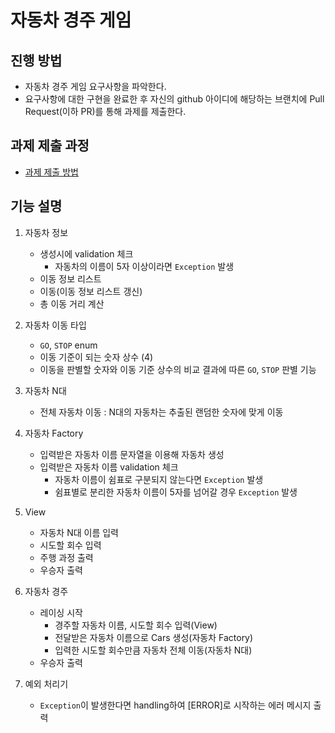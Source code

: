 # 자동차 경주 게임
## 진행 방법
* 자동차 경주 게임 요구사항을 파악한다.
* 요구사항에 대한 구현을 완료한 후 자신의 github 아이디에 해당하는 브랜치에 Pull Request(이하 PR)를 통해 과제를 제출한다.

## 과제 제출 과정
* [과제 제출 방법](https://github.com/next-step/nextstep-docs/tree/master/precourse)

## 기능 설명

1. 자동차 정보
    - 생성시에 validation 체크
        - 자동차의 이름이 5자 이상이라면 `Exception` 발생
    - 이동 정보 리스트
    - 이동(이동 정보 리스트 갱신)
    - 총 이동 거리 계산

2. 자동차 이동 타입
    - `GO`, `STOP` enum
    - 이동 기준이 되는 숫자 상수 (4)
    - 이동을 판별할 숫자와 이동 기준 상수의 비교 결과에 따른 `GO`, `STOP` 판별 기능

3. 자동차 N대
    - 전체 자동차 이동 : N대의 자동차는 추출된 랜덤한 숫자에 맞게 이동

4. 자동차 Factory
    - 입력받은 자동차 이름 문자열을 이용해 자동차 생성
    - 입력받은 자동차 이름 validation 체크
        - 자동차 이름이 쉼표로 구분되지 않는다면 `Exception` 발생
        - 쉼표별로 분리한 자동차 이름이 5자를 넘어갈 경우 `Exception` 발생

5. View
    - 자동차 N대 이름 입력
    - 시도할 회수 입력
    - 주행 과정 출력
    - 우승자 출력

6. 자동차 경주
    - 레이싱 시작
        - 경주할 자동차 이름, 시도할 회수 입력(View)
        - 전달받은 자동차 이름으로 Cars 생성(자동차 Factory)
        - 입력한 시도할 회수만큼 자동차 전체 이동(자동차 N대)
    - 우승자 출력

7. 예외 처리기
    - `Exception`이 발생한다면 handling하여 [ERROR]로 시작하는 에러 메시지 출력
